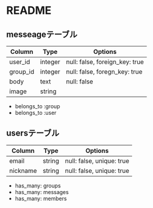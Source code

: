 # README
## messeageテーブル
|Column|Type|Options|
|------|----|-------|
|user_id|integer|null: false, foreign_key: true|
|group_id|integer|null: false, foregn_key: true|
|body|text|null: false|
|image|string|

- belongs_to :group
- belongs_to :user

## usersテーブル
|Column|Type|Options|
|------|----|-------|
|email|string|null: false, unique: true|
|nickname|string|null: false, unique: true|

- has_many: groups
- has_many: messages
- has_many: members